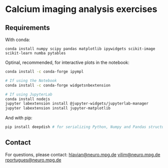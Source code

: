 # Calcium imaging analysis exercises

## Requirements

With conda:
```
conda install numpy scipy pandas matplotlib ipywidgets scikit-image scikit-learn numba pytables
```

Optinal, recommended, for interactive plots in the notebook:

```bash
conda install -c conda-forge ipympl

# If using the Notebook
conda install -c conda-forge widgetsnbextension

# If using JupyterLab
conda install nodejs
jupyter labextension install @jupyter-widgets/jupyterlab-manager
jupyter labextension install jupyter-matplotlib
```

And with pip:

```bash
pip install deepdish # for serializing Python, Numpy and Pandas structures in HDF5
```

## Contact

For questions, please contact:
hlavian@neuro.mpg.de
vilim@neuro.mpg.de
rportugues@neuro.mpg.de
